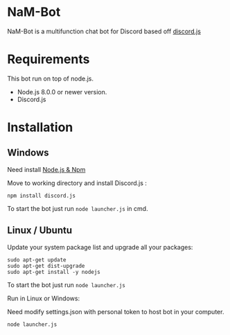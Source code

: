 # NaM-Bot
NaM-Bot is a multifunction chat bot for Discord based off  [discord.js](https://discord.js.org/#/)

# Requirements

This bot run on top of node.js.

- Node.js 8.0.0 or newer version.
- Discord.js

# Installation

## Windows

Need install [Node.js & Npm](https://nodejs.org/en/)

Move to working directory and install Discord.js :

```shell
npm install discord.js 
```
To start the bot just run `node launcher.js` in cmd.

## Linux / Ubuntu

Update your system package list and upgrade all your packages:

```shell
sudo apt-get update 
sudo apt-get dist-upgrade
sudo apt-get install -y nodejs
```
To start the bot just run `node launcher.js`

Run in Linux or Windows:

Need modify settings.json with personal token to host bot in your computer.

```shell
node launcher.js
```